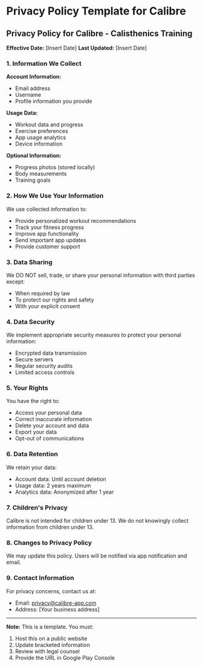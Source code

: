 
# Privacy Policy Template for Calibre

## Privacy Policy for Calibre - Calisthenics Training

**Effective Date:** [Insert Date]
**Last Updated:** [Insert Date]

### 1. Information We Collect

**Account Information:**
- Email address
- Username
- Profile information you provide

**Usage Data:**
- Workout data and progress
- Exercise preferences
- App usage analytics
- Device information

**Optional Information:**
- Progress photos (stored locally)
- Body measurements
- Training goals

### 2. How We Use Your Information

We use collected information to:
- Provide personalized workout recommendations
- Track your fitness progress
- Improve app functionality
- Send important app updates
- Provide customer support

### 3. Data Sharing

We DO NOT sell, trade, or share your personal information with third parties except:
- When required by law
- To protect our rights and safety
- With your explicit consent

### 4. Data Security

We implement appropriate security measures to protect your personal information:
- Encrypted data transmission
- Secure servers
- Regular security audits
- Limited access controls

### 5. Your Rights

You have the right to:
- Access your personal data
- Correct inaccurate information
- Delete your account and data
- Export your data
- Opt-out of communications

### 6. Data Retention

We retain your data:
- Account data: Until account deletion
- Usage data: 2 years maximum
- Analytics data: Anonymized after 1 year

### 7. Children's Privacy

Calibre is not intended for children under 13. We do not knowingly collect information from children under 13.

### 8. Changes to Privacy Policy

We may update this policy. Users will be notified via app notification and email.

### 9. Contact Information

For privacy concerns, contact us at:
- Email: privacy@calibre-app.com
- Address: [Your business address]

---

**Note:** This is a template. You must:
1. Host this on a public website
2. Update bracketed information
3. Review with legal counsel
4. Provide the URL in Google Play Console
